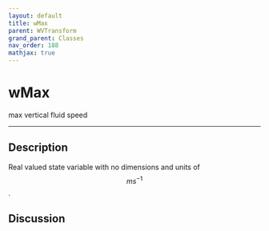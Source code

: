 ```yaml
---
layout: default
title: wMax
parent: WVTransform
grand_parent: Classes
nav_order: 188
mathjax: true
---
```


#  wMax

max vertical fluid speed


---

## Description
Real valued state variable with no dimensions and units of $$m s^{-1}$$.

## Discussion

